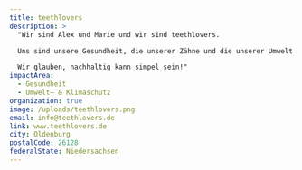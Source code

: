 ```yaml
---
title: teethlovers
description: >
  "Wir sind Alex und Marie und wir sind teethlovers. 

  Uns sind unsere Gesundheit, die unserer Zähne und die unserer Umwelt sehr wichtig. Wir wollen mehr Transparenz, Simplizität und Nachhaltigkeit - für einen bewussten und nachhaltigen Konsum, für Zähneputzen mit Freude und gutem Gewissen, für gesunde und saubere Zähne und ein strahlendes Lächeln! Deswegen haben wir ein neuartiges Bio-Zahnpulver entwickelt, das innen wie außen aus 100% natürlichen Inhaltsstoffen besteht. Das gesund ist für Zähne, Mensch und Umwelt. Wir sind bestrebt unser Konzept rundum nachhaltig auszugestalten: bio, vegan, plastik- und erdölfrei, CO²-neutral, wassersparend und gemeinwohlorientiert! 

  Wir glauben, nachhaltig kann simpel sein!"
impactArea:
  - Gesundheit
  - Umwelt– & Klimaschutz
organization: true
image: /uploads/teethlovers.png
email: info@teethlovers.de
link: www.teethlovers.de
city: Oldenburg
postalCode: 26128
federalState: Niedersachsen
---
```

